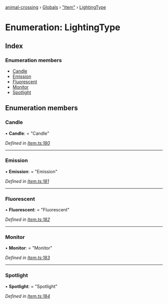 [animal-crossing](../README.md) › [Globals](../globals.md) › ["Item"](../modules/_item_.md) › [LightingType](_item_.lightingtype.md)

# Enumeration: LightingType

## Index

### Enumeration members

* [Candle](_item_.lightingtype.md#candle)
* [Emission](_item_.lightingtype.md#emission)
* [Fluorescent](_item_.lightingtype.md#fluorescent)
* [Monitor](_item_.lightingtype.md#monitor)
* [Spotlight](_item_.lightingtype.md#spotlight)

## Enumeration members

###  Candle

• **Candle**: = "Candle"

*Defined in [Item.ts:180](https://github.com/Norviah/animal-crossing/blob/415ee2a/module/types/Item.ts#L180)*

___

###  Emission

• **Emission**: = "Emission"

*Defined in [Item.ts:181](https://github.com/Norviah/animal-crossing/blob/415ee2a/module/types/Item.ts#L181)*

___

###  Fluorescent

• **Fluorescent**: = "Fluorescent"

*Defined in [Item.ts:182](https://github.com/Norviah/animal-crossing/blob/415ee2a/module/types/Item.ts#L182)*

___

###  Monitor

• **Monitor**: = "Monitor"

*Defined in [Item.ts:183](https://github.com/Norviah/animal-crossing/blob/415ee2a/module/types/Item.ts#L183)*

___

###  Spotlight

• **Spotlight**: = "Spotlight"

*Defined in [Item.ts:184](https://github.com/Norviah/animal-crossing/blob/415ee2a/module/types/Item.ts#L184)*
